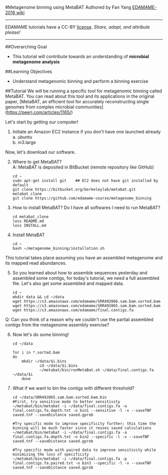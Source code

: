 
#Metagenome binning using MetaBAT
Authored by Fan Yang 
[EDAMAME-2016 wiki](https://github.com/edamame-course/2016-tutorials/wiki)

***
EDAMAME tutorials have a CC-BY [license](https://github.com/edamame-course/2015-tutorials/blob/master/LICENSE.md). _Share, adapt, and attribute please!_
***

##Overarching Goal
* This tutorial will contribute towards an understanding of **microbial metagenome analysis**

##Learning Objectives
* Understand metagenomic binning and perform a binning exercise

##Tutorial
We will be running a specific tool for metagenomic binning called MetaBAT.  You can read about this tool and its applications in the original paper, [MetaBAT, an efficient tool for accurately reconstructing single genomes from complex microbial communities] (https://peerj.com/articles/1165/)

Let's start by getting our computer!

1. Initiate an Amazon EC2 instance if you don't have one launched already   
   a. ubuntu   
   b. m3.large    

Now, let's download our software.

2. Where to get MetaBAT?    
   A: MetaBAT is deposited in BitBucket (remote repository like GitHub)
   ```
   cd ~
   sudo apt-get install git    ## EC2 does not have git installed by default
   git clone https://bitbucket.org/berkeleylab/metabat.git metabat_clone
   git clone https://github.com/edamame-course/metagenome_binning
   ```
   
3. How to install MetaBAT? Do I have all softwares I need to run MetaBAT?
   ```
   cd metabat_clone
   less README.md
   less INSTALL.md
   ```

4. Install MetaBAT
   ```
   cd ~
   bash ~/metagenome_binning/installation.sh
   ```

This tutorial takes place assuming you have an assembled metagenome and its mapped read abundances.

5. So you learned about how to assemble sequences yesterday and assembled some contigs, 
for today's tutorial, we need a full assembled file. 
   Let's also get some assembled and mapped data. 
   ```
   cd ~
   mkdir data && cd ~/data
   wget https://s3.amazonaws.com/edamame/SRR492066.sam.bam.sorted.bam
   wget https://s3.amazonaws.com/edamame/SRR492065.sam.bam.sorted.bam
   wget https://s3.amazonaws.com/edamame/final.contigs.fa
   ```
Q: Can you think of a reason why we couldn't use the partial assembled contigs from the metagenome assembly exercise? 

6. Now let's do some binning!
    ```
    cd ~/data

    for i in *.sorted.bam 
	do 
		mkdir ~/data/$i.bins 
                cd ~/data/$i.bins
                ~/metabat/bin/runMetaBat.sh ~/data/final.contigs.fa ~/data/$i
        done 
    ```

7. What if we want to bin the contigs with different threshold?
    ```
    cd ~/data/SRR492065.sam.bam.sorted.bam.bin
    #First, try sensitive mode to better sensitivity
    ~/metabat/bin/metabat -i ~/data/final.contigs.fa -a final.contigs.fa.depth.txt -o bin1 --sensitive -l -v --saveTNF saved.tnf --saveDistance saved.gprob

    #Try specific mode to improve specificity further; this time the binning will be much faster since it reuses saved calculations
    ~/metabat/bin/metabat -i ~/data/final.contigs.fa -a final.contigs.fa.depth.txt -o bin2 --specific -l -v --saveTNF saved.tnf --saveDistance saved.gprob

    #Try specific mode with paired data to improve sensitivity while minimizing the loss of specificity
    ~/metabat/bin/metabat -i ~/data/final.contigs.fa -p final.contigs.fa.paired.txt -o bin3 --specific -l -v --saveTNF saved.tnf --saveDistance saved.gprob
    ``` 
